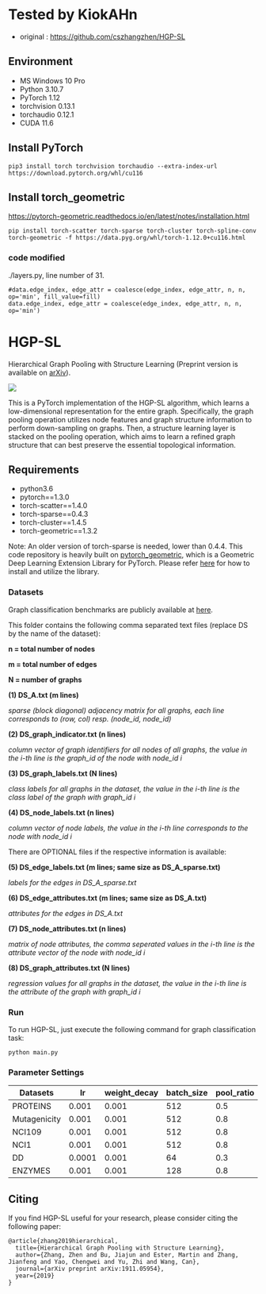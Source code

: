 # Tested by KiokAHn

- original : https://github.com/cszhangzhen/HGP-SL     
    
##  Environment
- MS Windows 10 Pro    
- Python 3.10.7    
- PyTorch 1.12    
- torchvision 0.13.1    
- torchaudio 0.12.1    
- CUDA 11.6    


## Install PyTorch   
```
pip3 install torch torchvision torchaudio --extra-index-url https://download.pytorch.org/whl/cu116
```

## Install torch_geometric   
https://pytorch-geometric.readthedocs.io/en/latest/notes/installation.html    
```
pip install torch-scatter torch-sparse torch-cluster torch-spline-conv torch-geometric -f https://data.pyg.org/whl/torch-1.12.0+cu116.html
```


### code modified
./layers.py, line number of 31.    

```
#data.edge_index, edge_attr = coalesce(edge_index, edge_attr, n, n, op='min', fill_value=fill)
data.edge_index, edge_attr = coalesce(edge_index, edge_attr, n, n, op='min')
```



# HGP-SL
Hierarchical Graph Pooling with Structure Learning (Preprint version is available on [arXiv](https://arxiv.org/abs/1911.05954)).

![](https://github.com/cszhangzhen/HGP-SL/blob/master/fig/model.png)

This is a PyTorch implementation of the HGP-SL algorithm, which learns a low-dimensional representation for the entire graph. Specifically, the graph pooling operation utilizes node features and graph structure information to perform down-sampling on graphs. Then, a structure learning layer is stacked on the pooling operation, which aims to learn a refined graph structure that can best preserve the essential topological information.


## Requirements
* python3.6
* pytorch==1.3.0
* torch-scatter==1.4.0
* torch-sparse==0.4.3
* torch-cluster==1.4.5
* torch-geometric==1.3.2

Note:
An older version of torch-sparse is needed, lower than 0.4.4. This code repository is heavily built on [pytorch_geometric](https://github.com/rusty1s/pytorch_geometric), which is a Geometric Deep Learning Extension Library for PyTorch. Please refer [here](https://pytorch-geometric.readthedocs.io/en/latest/) for how to install and utilize the library.

### Datasets
Graph classification benchmarks are publicly available at [here](https://ls11-www.cs.tu-dortmund.de/staff/morris/graphkerneldatasets).

This folder contains the following comma separated text files (replace DS by the name of the dataset):

**n = total number of nodes**

**m = total number of edges**

**N = number of graphs**

**(1) DS_A.txt (m lines)** 

*sparse (block diagonal) adjacency matrix for all graphs, each line corresponds to (row, col) resp. (node_id, node_id)*

**(2) DS_graph_indicator.txt (n lines)**

*column vector of graph identifiers for all nodes of all graphs, the value in the i-th line is the graph_id of the node with node_id i*

**(3) DS_graph_labels.txt (N lines)** 

*class labels for all graphs in the dataset, the value in the i-th line is the class label of the graph with graph_id i*

**(4) DS_node_labels.txt (n lines)**

*column vector of node labels, the value in the i-th line corresponds to the node with node_id i*

There are OPTIONAL files if the respective information is available:

**(5) DS_edge_labels.txt (m lines; same size as DS_A_sparse.txt)**

*labels for the edges in DS_A_sparse.txt* 

**(6) DS_edge_attributes.txt (m lines; same size as DS_A.txt)**

*attributes for the edges in DS_A.txt* 

**(7) DS_node_attributes.txt (n lines)** 

*matrix of node attributes, the comma seperated values in the i-th line is the attribute vector of the node with node_id i*

**(8) DS_graph_attributes.txt (N lines)** 

*regression values for all graphs in the dataset, the value in the i-th line is the attribute of the graph with graph_id i*


### Run
To run HGP-SL, just execute the following command for graph classification task:
```
python main.py
```

### Parameter Settings
| Datasets      | lr        | weight_decay   | batch_size      | pool_ratio     | dropout  | net_layers |
| ------------- | --------- | -------------- | -------- 	   | --------       | -------- | ---------- |
| PROTEINS      | 0.001     | 0.001     	 | 512             | 0.5            | 0.0      | 3			| 
| Mutagenicity  | 0.001     | 0.001          | 512             | 0.8            | 0.0      | 3			|
| NCI109	    | 0.001     | 0.001          | 512             | 0.8            | 0.0      | 3			|
| NCI1          | 0.001		| 0.001          | 512             | 0.8            | 0.0      | 3			|
| DD            | 0.0001    | 0.001          | 64              | 0.3            | 0.5      | 2          |
| ENZYMES       | 0.001     | 0.001          | 128             | 0.8            | 0.0      | 2          |


## Citing
If you find HGP-SL useful for your research, please consider citing the following paper:
```
@article{zhang2019hierarchical,
  title={Hierarchical Graph Pooling with Structure Learning},
  author={Zhang, Zhen and Bu, Jiajun and Ester, Martin and Zhang, Jianfeng and Yao, Chengwei and Yu, Zhi and Wang, Can},
  journal={arXiv preprint arXiv:1911.05954},
  year={2019}
}
``` 
